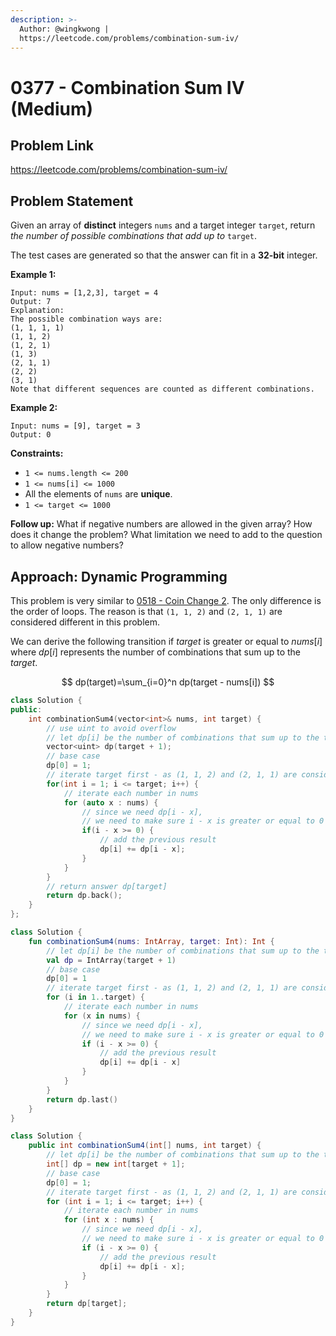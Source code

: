 ```yaml
---
description: >-
  Author: @wingkwong |
  https://leetcode.com/problems/combination-sum-iv/
---
```


# 0377 - Combination Sum IV (Medium)

## Problem Link

https://leetcode.com/problems/combination-sum-iv/

## Problem Statement

Given an array of **distinct** integers `nums` and a target integer `target`, return _the number of possible combinations that add up to_ `target`.

The test cases are generated so that the answer can fit in a **32-bit** integer.

**Example 1:**

```
Input: nums = [1,2,3], target = 4
Output: 7
Explanation:
The possible combination ways are:
(1, 1, 1, 1)
(1, 1, 2)
(1, 2, 1)
(1, 3)
(2, 1, 1)
(2, 2)
(3, 1)
Note that different sequences are counted as different combinations.
```

**Example 2:**

```
Input: nums = [9], target = 3
Output: 0
```

**Constraints:**

* `1 <= nums.length <= 200`
* `1 <= nums[i] <= 1000`
* All the elements of `nums` are **unique**.
* `1 <= target <= 1000`

**Follow up:** What if negative numbers are allowed in the given array? How does it change the problem? What limitation we need to add to the question to allow negative numbers?



## Approach: Dynamic Programming

This problem is very similar to [0518 - Coin Change 2](https://leetcode.com/problems/coin-change-2/). The only difference is the order of loops. The reason is that `(1, 1, 2)` and `(2, 1, 1)` are considered different in this problem.

We can derive the following transition if $target$ is greater or equal to $nums[i]$ where $dp[i]$ represents the number of combinations that sum up to the $target$.

$$
dp(target)=\sum_{i=0}^n dp(target - nums[i])
$$

<Tabs>
<TabItem value="cpp" label="C++">
<SolutionAuthor name="@wingkwong"/>

```cpp
class Solution {
public:
    int combinationSum4(vector<int>& nums, int target) {
        // use uint to avoid overflow
        // let dp[i] be the number of combinations that sum up to the target
        vector<uint> dp(target + 1);
        // base case
        dp[0] = 1;
        // iterate target first - as (1, 1, 2) and (2, 1, 1) are considered different
        for(int i = 1; i <= target; i++) {
            // iterate each number in nums
            for (auto x : nums) {
                // since we need dp[i - x], 
                // we need to make sure i - x is greater or equal to 0
                if(i - x >= 0) {
                    // add the previous result
                    dp[i] += dp[i - x];   
                }
            }    
        }
        // return answer dp[target]
        return dp.back();
    }
};
```

</TabItem>

<TabItem value="kotlin" label="Kotlin">
<SolutionAuthor name="@wingkwong"/>

```kt
class Solution {
    fun combinationSum4(nums: IntArray, target: Int): Int {
        // let dp[i] be the number of combinations that sum up to the target
        val dp = IntArray(target + 1)
        // base case
        dp[0] = 1
        // iterate target first - as (1, 1, 2) and (2, 1, 1) are considered different
        for (i in 1..target) {
            // iterate each number in nums
            for (x in nums) {
                // since we need dp[i - x], 
                // we need to make sure i - x is greater or equal to 0
                if (i - x >= 0) {
                    // add the previous result
                    dp[i] += dp[i - x]
                }
            }
        }
        return dp.last()
    }
}
```

</TabItem>

<TabItem value="java" label="Java">
<SolutionAuthor name="@wingkwong"/>

```java
class Solution {
    public int combinationSum4(int[] nums, int target) {
        // let dp[i] be the number of combinations that sum up to the target
        int[] dp = new int[target + 1];
        // base case
        dp[0] = 1;
        // iterate target first - as (1, 1, 2) and (2, 1, 1) are considered different
        for (int i = 1; i <= target; i++) {
            // iterate each number in nums
            for (int x : nums) {
                // since we need dp[i - x], 
                // we need to make sure i - x is greater or equal to 0
                if (i - x >= 0) {
                    // add the previous result
                    dp[i] += dp[i - x];
                }
            }
        }
        return dp[target];
    }
}
```

</TabItem>
</Tabs>

